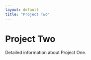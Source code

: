 ```yaml
---
layout: default
title: "Project Two"
---
```


# Project Two

Detailed information about Project One.
